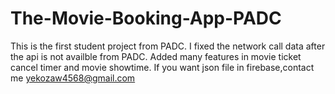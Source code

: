 # The-Movie-Booking-App-PADC
This is the first student project from PADC.
I fixed the network call data after the api is not availble from PADC.
Added many features in movie ticket cancel timer and movie showtime.
If you want json file in firebase,contact me yekozaw4568@gmail.com

